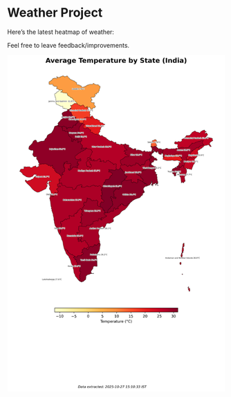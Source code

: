 # Weather Project

Here’s the latest heatmap of weather:

Feel free to leave feedback/improvements.

![India Heatmap](docs/assets/india_heatmap.png?v=FF3E14)
